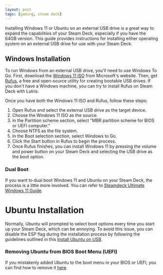 ```yaml
---
layout: post
tags: [gaming, steam deck]
---
```


Installing Windows 11 or Ubuntu on an external USB drive is a great way to expand the capabilities of your Steam Deck, especially if you have the 64GB version. This guide provides instructions for installing either operating system on an external USB drive for use with your Steam Deck.

## Windows Installation

To run Windows from an external USB drive, you'll need to use Windows To Go. First, download the [Windows 11 ISO](https://www.microsoft.com/en-us/software-download/windows11) from Microsoft's website. Then, get [Rufus](https://rufus.ie/), a free and open-source utility for creating bootable USB drives. If you don't have a Windows machine, you can try to install Rufus on Steam Deck with Lutris.

Once you have both the Windows 11 ISO and Rufus, follow these steps:

1. Open Rufus and select the external USB drive as the target device.
2. Choose the Windows 11 ISO as the source.
3. In the Partition scheme section, select "MBR partition scheme for BIOS or UEFI computer."
4. Choose NTFS as the file system.
5. In the Boot selection section, select Windows to Go.
6. Click the Start button in Rufus to begin the process.
7. Once Rufus finishes, you can install Windows 11 by pressing the volume and power button on your Steam Deck and selecting the USB drive as the boot option.

### Dual Boot

If you want to dual boot Windows 11 and Ubuntu on your Steam Deck, the process is a little more involved. You can refer to [Steamdeck Ultimate Windows 11 Guide](https://github.com/baldsealion/Steamdeck-Ultimate-Windows11-Guide/wiki).

# Ubuntu Installation

Normally, Ubuntu will prompted to select boot options every time you start up your Steam Deck, which can be annoying. To avoid this issue, you can disable the ESP flag during the installation process by following the guidelines outlined in this [Install Ubuntu on USB](https://itsfoss.com/intsall-ubuntu-on-usb/).

### Removing Ubuntu from BIOS Boot Menu (UEFI)

If you mistakenly added Ubuntu to the boot menu in your BIOS or UEFI, you can find how to remove it [here](https://askubuntu.com/questions/63610/how-do-i-remove-ubuntu-in-the-bios-boot-menu-uefi).